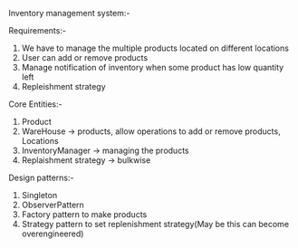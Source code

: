 Inventory management system:-

Requirements:-

1. We have to manage the multiple products located on different locations
2. User can add or remove products
3. Manage notification of inventory when some product has low quantity left
4. Repleishment strategy

Core Entities:-

1. Product
2. WareHouse -> products, allow operations to add or remove products, Locations
3. InventoryManager -> managing the products
4. Replaishment strategy -> bulkwise

Design patterns:-

1. Singleton
2. ObserverPattern
3. Factory pattern to make products
4. Strategy pattern to set replenishment strategy(May be this can become overengineered)
